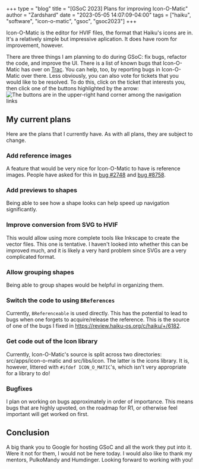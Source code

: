 +++
type = "blog"
title = "[GSoC 2023] Plans for improving Icon-O-Matic"
author = "Zardshard"
date = "2023-05-05 14:07:09-04:00"
tags = ["haiku", "software", "icon-o-matic", "gsoc", "gsoc2023"]
+++

Icon-O-Matic is the editor for HVIF files, the format that Haiku's icons are in. It's a relatively simple but impressive aplication. It does have room for improvement, however.

There are three things I am planning to do during GSoC: fix bugs, refactor the code, and improve the UI. There is a list of known bugs that Icon-O-Matic has over on [Trac](https://dev.haiku-os.org/query?component=%5EApplications%2FIcon-O-Matic&status=assigned&status=in-progress&status=new&status=reopened&order=priority&col=id&col=summary&col=status&col=type&col=priority&col=milestone&col=component). You can help, too, by reporting bugs in Icon-O-Matic over there. Less obviously, you can also vote for tickets that you would like to be resolved. To do this, click on the ticket that interests you, then click one of the buttons highlighted by the arrow: ![The buttons are in the upper-right hand corner among the navigation links](/files/blog/zardshard/trac_upvoting.png)

## My current plans

Here are the plans that I currently have. As with all plans, they are subject to change.

### Add reference images

A feature that would be very nice for Icon-O-Matic to have is reference images. People have asked for this in [bug #2748](https://dev.haiku-os.org/ticket/2748) and [bug #8758](https://dev.haiku-os.org/ticket/8758).

### Add previews to shapes

Being able to see how a shape looks can help speed up navigation significantly.

### Improve conversion from SVG to HVIF

This would allow using more complete tools like Inkscape to create the vector files. This one is tentative. I haven't looked into whether this can be improved much, and it is likely a very hard problem since SVGs are a very complicated format.

### Allow grouping shapes

Being able to group shapes would be helpful in organizing them.

### Switch the code to using `BReferences`

Currently, `BReferenceable` is used directly. This has the potential to lead to bugs when one forgets to acquire/release the reference. This is the source of one of the bugs I fixed in https://review.haiku-os.org/c/haiku/+/6182.

### Get code out of the Icon library

Currently, Icon-O-Matic's source is split across two directories: src/apps/icon-o-matic and src/libs/icon. The latter is the icons library. It is, however, littered with `#ifdef ICON_O_MATIC`'s, which isn't very appropriate for a library to do!

### Bugfixes

I plan on working on bugs approximately in order of importance. This means bugs that are highly upvoted, on the roadmap for R1, or otherwise feel important will get worked on first.

## Conclusion

A big thank you to Google for hosting GSoC and all the work they put into it. Were it not for them, I would not be here today. I would also like to thank my mentors, PulkoMandy and Humdinger. Looking forward to working with you!
